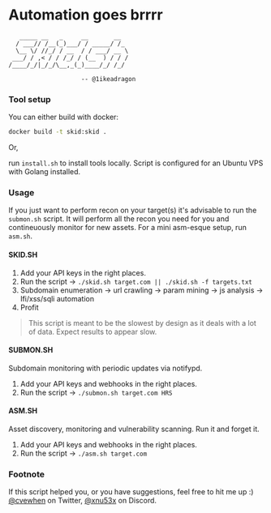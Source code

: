 # Automation goes brrrr

```
   _____ __   _     __       __
  / ___// /__(_)___/ / _____/ /_
  \__ \/ //_/ / __  / / ___/ __ \
 ___/ / ,< / / /_/ / (__  ) / / /
/____/_/|_/_/\__,_(_)____/_/ /_/

                    -- @1ikeadragon

```

### Tool setup

You can either build with docker:

```sh
docker build -t skid:skid .
```

Or,

run `install.sh` to install tools locally. Script is configured for an Ubuntu VPS with Golang installed.

### Usage

If you just want to perform recon on your target(s) it's advisable to run the `submon.sh` script. It will perform all the recon you need for you and contineuously monitor for new assets. For a mini asm-esque setup, run `asm.sh`.

#### SKID.SH
1. Add your API keys in the right places. 
1. Run the script -> `./skid.sh target.com || ./skid.sh -f targets.txt`
1. Subdomain enumeration -> url crawling -> param mining -> js analysis -> lfi/xss/sqli automation
1. Profit

>This script is meant to be the slowest by design as it deals with a lot of data. Expect results to appear slow.

#### SUBMON.SH

Subdomain monitoring with periodic updates via notifypd.
1. Add your API keys and webhooks in the right places. 
1. Run the script -> `./submon.sh target.com HRS`

#### ASM.SH

Asset discovery, monitoring and vulnerability scanning. Run it and forget it.

1. Add your API keys and webhooks in the right places. 
1. Run the script -> `./asm.sh target.com`

### Footnote

If this script helped you, or you have suggestions, feel free to hit me up :) [@cvewhen](https://x.com/cvewhen) on Twitter, [@xnu53x](discord.gg) on Discord.
